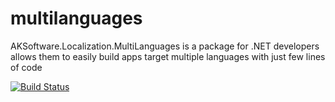 # multilanguages
AKSoftware.Localization.MultiLanguages is a package for .NET developers allows them to easily build apps target multiple languages with just few lines of code


[![Build Status](https://aksoftware98.visualstudio.com/AkMultiLanguages/_apis/build/status/aksoftware98.multilanguages?branchName=master)](https://aksoftware98.visualstudio.com/AkMultiLanguages/_build/latest?definitionId=4&branchName=master)
